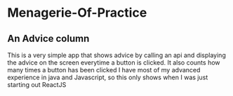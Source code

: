 # Menagerie-Of-Practice
## An Advice column
This is a very simple app that shows advice by calling an api and displaying the advice on the screen everytime a button is clicked.
It also counts how many times a button has been clicked
I have most of my advanced experience in java and Javascript, so this only shows when I was just starting out ReactJS
